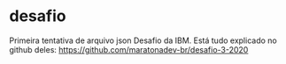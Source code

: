 # desafio
Primeira tentativa de arquivo json
Desafio da IBM. 
Está tudo explicado no github deles: 
https://github.com/maratonadev-br/desafio-3-2020 
